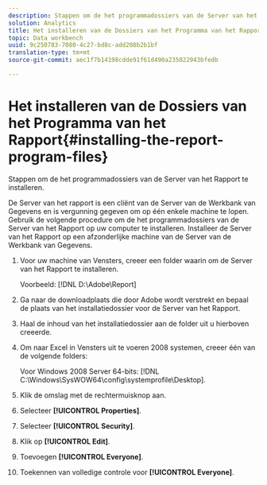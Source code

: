 ```yaml
---
description: Stappen om de het programmadossiers van de Server van het Rapport te installeren.
solution: Analytics
title: Het installeren van de Dossiers van het Programma van het Rapport
topic: Data workbench
uuid: 9c250783-7080-4c27-bd8c-add208b2b1bf
translation-type: tm+mt
source-git-commit: aec1f7b14198cdde91f61d490a235022943bfedb

---
```



# Het installeren van de Dossiers van het Programma van het Rapport{#installing-the-report-program-files}

Stappen om de het programmadossiers van de Server van het Rapport te installeren.

De Server van het rapport is een cliënt van de Server van de Werkbank van Gegevens en is vergunning gegeven om op één enkele machine te lopen. Gebruik de volgende procedure om de het programmadossiers van de Server van het Rapport op uw computer te installeren. Installeer de Server van het Rapport op een afzonderlijke machine van de Server van de Werkbank van Gegevens.

1. Voor uw machine van Vensters, creeer een folder waarin om de Server van het Rapport te installeren.

   Voorbeeld: [!DNL D:\Adobe\Report]

1. Ga naar de downloadplaats die door Adobe wordt verstrekt en bepaal de plaats van het installatiedossier voor de Server van het Rapport.
1. Haal de inhoud van het installatiedossier aan de folder uit u hierboven creeerde.
1. Om naar Excel in Vensters uit te voeren 2008 systemen, creeer één van de volgende folders:

   Voor Windows 2008 Server 64-bits: [!DNL C:\Windows\SysWOW64\config\systemprofile\Desktop].

1. Klik de omslag met de rechtermuisknop aan.
1. Selecteer **[!UICONTROL Properties]**.
1. Selecteer **[!UICONTROL Security]**.
1. Klik op **[!UICONTROL Edit]**.
1. Toevoegen **[!UICONTROL Everyone]**.
1. Toekennen van volledige controle voor **[!UICONTROL Everyone]**.
